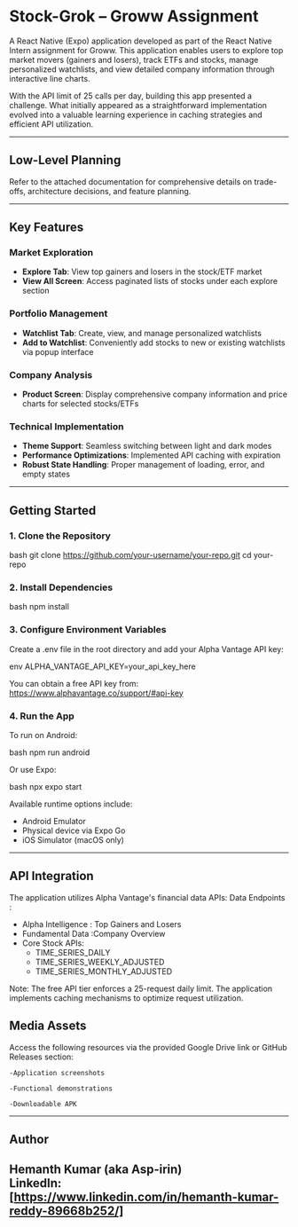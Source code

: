 # Stock-Grok – Groww Assignment

A React Native (Expo) application developed as part of the React Native Intern assignment for Groww. This application enables users to explore top market movers (gainers and losers), track ETFs and stocks, manage personalized watchlists, and view detailed company information through interactive line charts.

With the API limit of 25 calls per day, building this app presented a challenge. What initially appeared as a straightforward implementation evolved into a valuable learning experience in caching strategies and efficient API utilization.

---

## Low-Level Planning

Refer to the attached documentation for comprehensive details on trade-offs, architecture decisions, and feature planning.

---

## Key Features

### Market Exploration
- **Explore Tab**: View top gainers and losers in the stock/ETF market
- **View All Screen**: Access paginated lists of stocks under each explore section

### Portfolio Management
- **Watchlist Tab**: Create, view, and manage personalized watchlists
- **Add to Watchlist**: Conveniently add stocks to new or existing watchlists via popup interface

### Company Analysis
- **Product Screen**: Display comprehensive company information and price charts for selected stocks/ETFs

### Technical Implementation
- **Theme Support**: Seamless switching between light and dark modes
- **Performance Optimizations**: Implemented API caching with expiration
- **Robust State Handling**: Proper management of loading, error, and empty states

---

## Getting Started

### 1. Clone the Repository

bash
git clone https://github.com/your-username/your-repo.git
cd your-repo


### 2. Install Dependencies

bash
npm install


### 3. Configure Environment Variables

Create a .env file in the root directory and add your Alpha Vantage API key:

env
ALPHA_VANTAGE_API_KEY=your_api_key_here


You can obtain a free API key from: https://www.alphavantage.co/support/#api-key

### 4. Run the App

To run on Android:

bash
npm run android

Or use Expo:

bash
npx expo start


Available runtime options include:
- Android Emulator
- Physical device via Expo Go
- iOS Simulator (macOS only)

---

## API Integration

The application utilizes Alpha Vantage's financial data APIs:
Data Endpoints :

- Alpha Intelligence : Top Gainers and Losers
- Fundamental Data :Company Overview
- Core Stock APIs:
  - TIME_SERIES_DAILY
  - TIME_SERIES_WEEKLY_ADJUSTED
  - TIME_SERIES_MONTHLY_ADJUSTED

Note: The free API tier enforces a 25-request daily limit. The application implements caching mechanisms to optimize request utilization.

## Media Assets

Access the following resources via the provided Google Drive link or GitHub Releases section:

    -Application screenshots

    -Functional demonstrations

    -Downloadable APK
---

## Author

Hemanth Kumar (aka Asp-irin)  
LinkedIn: [https://www.linkedin.com/in/hemanth-kumar-reddy-89668b252/]
---
